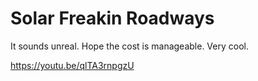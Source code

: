 # Solar Freakin Roadways

It sounds unreal. Hope the cost is manageable. Very cool.

https://youtu.be/qlTA3rnpgzU













